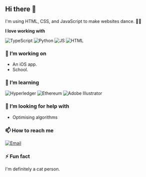 ## Hi there 👋

I'm using HTML, CSS, and JavaScript to make websites dance. 🕺🏽

**I love working with**

<div display="flex">
  <img src="https://www.vectorlogo.zone/logos/java/java-ar21.svg" alt="TypeScript"/>
  <img src="https://www.vectorlogo.zone/logos/python/python-ar21.svg" alt="Python"/>
  <img src="https://www.vectorlogo.zone/logos/javascript/javascript-ar21.svg" alt="JS"/>
  <img src="https://www.vectorlogo.zone/logos/w3_html5/w3_html5-ar21.svg" alt="HTML"/>
</div>

### 🔭 I’m working on

- An iOS app.
- School.

### 🌱 I’m learning

<div display="flex">
  <img src="https://img.shields.io/badge/hyperledger-2F3134?style=for-the-badge&logo=hyperledger&logoColor=white" alt="Hyperledger"/>
  <img src="https://img.shields.io/badge/Ethereum-3C3C3D?style=for-the-badge&logo=Ethereum&logoColor=white" alt="Ethereum"/>
  <img src="https://img.shields.io/badge/adobe%20illustrator-%23FF9A00.svg?style=for-the-badge&logo=adobe%20illustrator&logoColor=white" alt="Adobe Illustrator"/>
</div>

### 🤔 I’m looking for help with

- Optimising algorithms 

### 📫 How to reach me

<div display="flex">
  <a href = "mailto: anoushkaur@gmail.com">
    <img src="https://img.shields.io/badge/linkedin-%230077B5.svg?style=for-the-badge&logo=linkedin&logoColor=white" alt="Email"/>
  </a>
</div>

### ⚡ Fun fact

I'm definitely a cat person.
